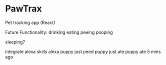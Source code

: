 # PawTrax
Pet tracking app (React)

Future Functionality:
drinking
eating
peeing
pooping

sleeping?

integrate alexa skills
alexa puppy just peed
puppy just ate
puppy ate 5 mins ago
